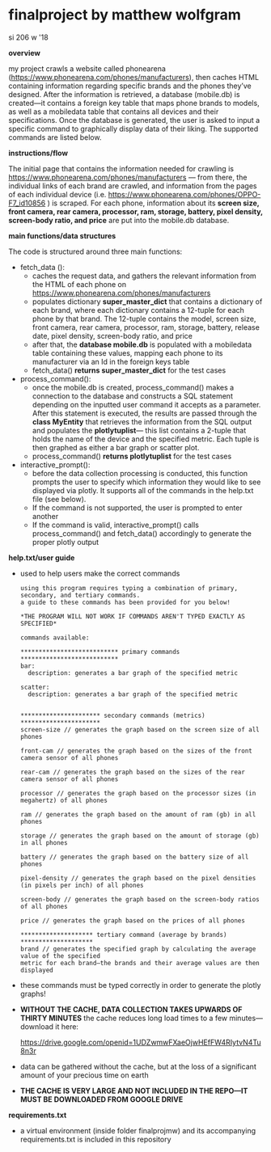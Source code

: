 # finalproject by matthew wolfgram
si 206 w '18


******overview******

my project crawls a website called phonearena (https://www.phonearena.com/phones/manufacturers), then caches HTML containing information regarding specific brands and the phones they’ve designed. After the information is retrieved, a database (mobile.db) is created—it contains a foreign key table that maps phone brands to models, as well as a mobiledata table that contains all devices and their specifications. Once the database is generated, the user is asked to input a specific command to graphically display data of their liking. The supported commands are listed below. 


******instructions/flow******

The initial page that contains the information needed for crawling is https://www.phonearena.com/phones/manufacturers — from there, the individual links of each brand are crawled, and information from the pages of each individual device (i.e. https://www.phonearena.com/phones/OPPO-F7_id10856 ) is scraped. For each phone, information about its **screen size, front camera, rear camera, processor, ram, storage, battery, pixel density, screen-body ratio, and price** are put into the mobile.db database.


******main functions/data structures******

The code is structured around three main functions:
-	fetch_data ():
	  -	caches the request data, and gathers the relevant information from the HTML of each phone on 
		https://www.phonearena.com/phones/manufacturers
	  -	populates dictionary **super_master_dict** that contains a dictionary of each brand, where each dictionary contains a 12-tuple for each phone by that brand. The 12-tuple contains the model, screen size, front camera, rear camera, processor, ram, storage, battery, release date, pixel density, screen-body ratio, and price
	  -	after that, the **database mobile.db** is populated with a mobiledata table containing these values, mapping each phone to its manufacturer via an Id in the foreign keys table 
	  -	fetch_data() **returns super_master_dict** for the test cases 
-	process_command():
	  -	once the mobile.db is created, process_command() makes a connection to the database and constructs a SQL statement depending on the inputted user command it accepts as a parameter. After this statement is executed, the results are passed through the **class MyEntity** that retrieves the information from the SQL output and populates the **plotlytuplist**— this list contains a 2-tuple that holds the name of the device and the specified metric. Each tuple is then graphed as either a bar graph or scatter plot. 
	  -	process_command() **returns plotlytuplist** for the test cases
-	interactive_prompt():
	  -	before the data collection processing is conducted, this function prompts the user to specify which information they would like to see displayed via plotly. It supports all of the commands in the help.txt file (see below).
	  -	If the command is not supported, the user is prompted to enter another 
	  -	If the command is valid, interactive_prompt() calls process_command() and fetch_data() accordingly to generate the proper plotly output

******help.txt/user guide******

  - used to help users make the correct commands 
   
        using this program requires typing a combination of primary, secondary, and tertiary commands.
        a guide to these commands has been provided for you below!

        *THE PROGRAM WILL NOT WORK IF COMMANDS AREN'T TYPED EXACTLY AS SPECIFIED*

        commands available:

        *************************** primary commands ***************************
        bar:
          description: generates a bar graph of the specified metric

        scatter:
          description: generates a bar graph of the specified metric


        ********************** secondary commands (metrics) **********************
        screen-size // generates the graph based on the screen size of all phones

        front-cam // generates the graph based on the sizes of the front camera sensor of all phones

        rear-cam // generates the graph based on the sizes of the rear camera sensor of all phones

        processor // generates the graph based on the processor sizes (in megahertz) of all phones

        ram // generates the graph based on the amount of ram (gb) in all phones

        storage // generates the graph based on the amount of storage (gb) in all phones

        battery // generates the graph based on the battery size of all phones

        pixel-density // generates the graph based on the pixel densities (in pixels per inch) of all phones

        screen-body // generates the graph based on the screen-body ratios of all phones

        price // generates the graph based on the prices of all phones

        ******************** tertiary command (average by brands) ********************
        brand // generates the specified graph by calculating the average value of the specified 
        metric for each brand—the brands and their average values are then displayed 
        
  - these commands must be typed correctly in order to generate the plotly graphs!
  - **WITHOUT THE CACHE, DATA COLLECTION TAKES UPWARDS OF THIRTY MINUTES**
    the cache reduces long load times to a few minutes—download it here:
    
    https://drive.google.com/openid=1UDZwmwFXaeOjwHEfFW4RIytvN4Tu8n3r
    
  - data can be gathered without the cache, but at the loss of a significant amount of your precious time on earth 
  - **THE CACHE IS VERY LARGE AND NOT INCLUDED IN THE REPO—IT MUST BE DOWNLOADED FROM GOOGLE DRIVE**
    
    
******requirements.txt******
  - a virtual environment (inside folder finalprojmw) and its accompanying requirements.txt is included in this repository
  
	


